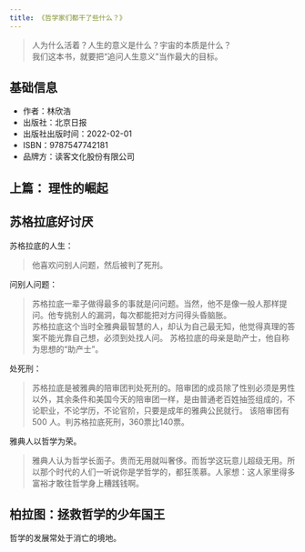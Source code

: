 ```yaml
---
title: 《哲学家们都干了些什么？》
---
```


> 人为什么活着？人生的意义是什么？宇宙的本质是什么？  
> 我们这本书，就要把“追问人生意义”当作最大的目标。

## 基础信息
* 作者：林欣浩
* 出版社：北京日报
* 出版社出版时间：2022-02-01
* ISBN：9787547742181
* 品牌方：读客文化股份有限公司

## 上篇： 理性的崛起
## 苏格拉底好讨厌
苏格拉底的人生：
> 他喜欢问别人问题，然后被判了死刑。

问别人问题： 
> 苏格拉底一辈子做得最多的事就是问问题。当然，他不是像一般人那样提问。他专挑别人的漏洞，每次都能把对方问得头昏脑胀。  
> 苏格拉底这个当时全雅典最智慧的人，却认为自己最无知，他觉得真理的答案不能光靠自己想，必须到处找人问。
> 苏格拉底的母亲是助产士，他自称为思想的“助产士”。

处死刑：  
> 苏格拉底是被雅典的陪审团判处死刑的。陪审团的成员除了性别必须是男性以外，其余条件和美国今天的陪审团一样，是由普通老百姓抽签组成的，不论职业，不论学历，不论官阶，只要是成年的雅典公民就行。
> 该陪审团有 500 人。判苏格拉底死刑，360票比140票。

雅典人以哲学为荣。
> 雅典人认为哲学长面子。贵而无用就叫奢侈。而哲学这玩意儿超级无用。所以那个时代的人们一听说你是学哲学的，都狂羡慕。人家想：这人家里得多富裕才敢往哲学身上糟践钱啊。

## 柏拉图：拯救哲学的少年国王
哲学的发展常处于消亡的境地。


